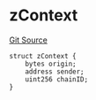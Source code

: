# zContext
[Git Source](https://github.com/zeta-chain/protocol-contracts/blob/3a274ce7bad045a879c73669586611d35509cbce/contracts/zevm/interfaces/UniversalContract.sol)


```solidity
struct zContext {
    bytes origin;
    address sender;
    uint256 chainID;
}
```

